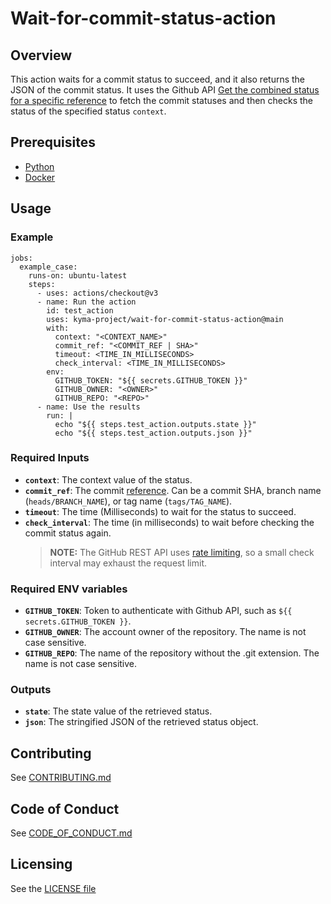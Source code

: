 # Wait-for-commit-status-action

## Overview
This action waits for a commit status to succeed, and it also returns the JSON of the commit status. It uses the Github API [Get the combined status for a specific reference](https://docs.github.com/en/rest/commits/statuses?apiVersion=2022-11-28#get-the-combined-status-for-a-specific-reference) to fetch the commit statuses and then checks the status of the specified status `context`.

## Prerequisites

- [Python](https://www.python.org/)
- [Docker](https://www.docker.com/)

## Usage

### Example
```
jobs:
  example_case:
    runs-on: ubuntu-latest
    steps:
      - uses: actions/checkout@v3
      - name: Run the action
        id: test_action
        uses: kyma-project/wait-for-commit-status-action@main
        with:
          context: "<CONTEXT_NAME>"
          commit_ref: "<COMMIT_REF | SHA>"
          timeout: <TIME_IN_MILLISECONDS>
          check_interval: <TIME_IN_MILLISECONDS>
        env:
          GITHUB_TOKEN: "${{ secrets.GITHUB_TOKEN }}"
          GITHUB_OWNER: "<OWNER>"
          GITHUB_REPO: "<REPO>"
      - name: Use the results
        run: |
          echo "${{ steps.test_action.outputs.state }}"
          echo "${{ steps.test_action.outputs.json }}"
```

### Required Inputs

- **`context`**: The context value of the status.
- **`commit_ref`**: The commit [reference](https://docs.github.com/en/rest/commits/statuses?apiVersion=2022-11-28#get-the-combined-status-for-a-specific-reference). Can be a commit SHA, branch name (`heads/BRANCH_NAME`), or tag name (`tags/TAG_NAME`).
- **`timeout`**: The time (Milliseconds) to wait for the status to succeed.
- **`check_interval`**: The time (in milliseconds) to wait before checking the commit status again.
  > **NOTE:** The GitHub REST API uses [rate limiting](https://docs.github.com/en/rest/overview/resources-in-the-rest-api?apiVersion=2022-11-28#rate-limiting), so a small check interval may exhaust the request limit.

### Required ENV variables

- **`GITHUB_TOKEN`**: Token to authenticate with Github API, such as `${{ secrets.GITHUB_TOKEN }}`.
- **`GITHUB_OWNER`**: The account owner of the repository. The name is not case sensitive.
- **`GITHUB_REPO`**: The name of the repository without the .git extension. The name is not case sensitive.

### Outputs

- **`state`**: The state value of the retrieved status.
- **`json`**: The stringified JSON of the retrieved status object.

## Contributing
<!--- mandatory section - do not change this! --->

See [CONTRIBUTING.md](CONTRIBUTING.md)

## Code of Conduct
<!--- mandatory section - do not change this! --->

See [CODE_OF_CONDUCT.md](CODE_OF_CONDUCT.md)

## Licensing
<!--- mandatory section - do not change this! --->

See the [LICENSE file](./LICENSE)
